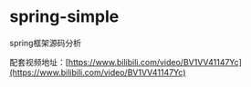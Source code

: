 # spring-simple
spring框架源码分析

配套视频地址：[https://www.bilibili.com/video/BV1VV41147Yc](https://www.bilibili.com/video/BV1VV41147Yc)
